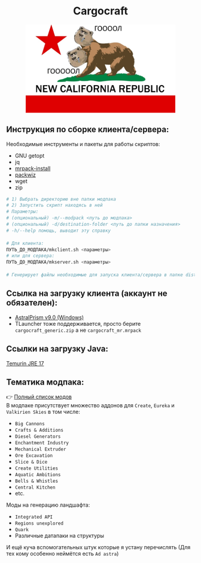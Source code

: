 <div align="center">
    <h1>Cargocraft</h1>
    <img width="400px" alt="icon" src="./ico.jpeg">
</div>

Инструкция по сборке клиента/сервера:
---
Необходимые инструменты и пакеты для работы скриптов:
* GNU getopt
* jq
* [mrpack-install](https://github.com/nothub/mrpack-install)
* [packwiz](https://github.com/packwiz/packwiz)
* wget
* zip
```bash
# 1) Выбрать директорию вне папки модпака
# 2) Запустить скрипт находясь в ней
# Параметры:
# (опциональный) -m/--modpack <путь до модпака>
# (опциональный) -d/destination-folder <путь до папки назначения>
# -h/--help помощь, выводит эту справку

# Для клиента:
ПУТЬ_ДО_МОДПАКА/mkclient.sh <параметры>
# или для сервера:
ПУТЬ_ДО_МОДПАКА/mkserver.sh <параметры>

# Генерирует файлы необходимые для запуска клиента/сервера в папке dist
```

Ссылка на загрузку клиента (аккаунт не обязателен):
---
* [AstralPrism v9.0 (Windows)](https://github.com/DIDIRUS4/AstralPrism/releases/download/APF-v9.x/PrismLauncher-Windows-MinGW-w64-Setup-cab23e6-Debug.zip)
* TLauncher тоже поддерживается, просто берите `cargocraft_generic.zip` а не `cargocraft_mr.mrpack`

Ссылки на загрузку Java:
---
[Temurin JRE 17](https://github.com/adoptium/temurin17-binaries/releases/download/jdk-17.0.11%2B9/OpenJDK17U-jre_x64_windows_hotspot_17.0.11_9.msi)

Тематика модпака:
---
👉 [Полный список модов](MODS.md) <br>
В модпаке присутствует множество аддонов для `Create`, `Eureka` и `Valkirien Skies` в том числе:
* `Big Cannons`
* `Crafts & Additions`
* `Diesel Generators`
* `Enchantment Industry`
* `Mechanical Extruder`
* `Ore Excavation`
* `Slice & Dice`
* `Create Utilities`
* `Aquatic Ambitions`
* `Bells & Whistles`
* `Central Kitchen`
* etc.

Моды на генерацию ландшафта:
* `Integrated API`
* `Regions unexplored`
* `Quark`
* Различные датапаки на структуры

И ещё куча вспомогательных штук которые я устану перечислять
(Для тех кому особенно неймётся есть `Ad astra`)

